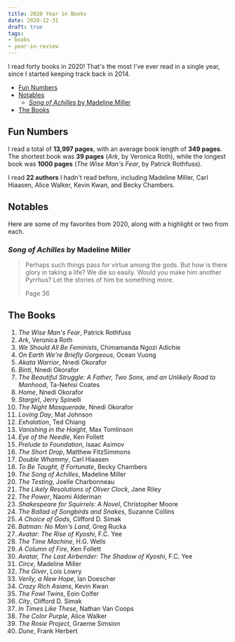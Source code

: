```yaml
---
title: 2020 Year in Books
date: 2020-12-31
draft: true
tags: 
- books
- year-in-review
---
```


I read forty books in 2020! That's the most I've ever read in a single year, since I started keeping track back in 2014. 

- [Fun Numbers](#fun-numbers)
- [Notables](#notables)
  - [*Song of Achilles* by Madeline Miller](#song-of-achilles-by-madeline-miller)
- [The Books](#the-books)

## Fun Numbers

I read a total of **13,997 pages**, with an average book length of **349 pages**. The shortest book was **39 pages** (*Ark*, by Veronica Roth), while the longest book was **1000 pages** (*The Wise Man's Fear*, by Patrick Rothfuss).

I read **22 authors** I hadn't read before, including Madeline Miller, Carl Hiaasen, Alice Walker, Kevin Kwan, and Becky Chambers.

## Notables

Here are some of my favorites from 2020, along with a highlight or two from each.

### *Song of Achilles* by Madeline Miller

<blockquote class="highlight">
    <p>Perhaps such things pass for virtue among the gods. But how is there glory in taking a life? We die so easily. Would you make him another Pyrrhus? Let the stories of him be something more.</p>
    <footer>Page 36</footer>
</blockquote>


## The Books

1. *The Wise Man's Fear*, Patrick Rothfuss
2. *Ark*, Veronica Roth
3. *We Should All Be Feminists*, Chimamanda Ngozi Adichie
4. *On Earth We're Briefly Gorgeous*, Ocean Vuong
5. *Akata Warrior*, Nnedi Okorafor
6. *Binti*, Nnedi Okorafor
7. *The Beautiful Struggle: A Father, Two Sons, and an Unlikely Road to Manhood*, Ta-Nehisi Coates
8. *Home*, Nnedi Okorafor
9. *Stargirl*, Jerry Spinelli
10. *The Night Masquerade*, Nnedi Okorafor
11. *Loving Day*, Mat Johnson
12. *Exhalation*, Ted Chiang
13. *Vanishing in the Haight*, Max  Tomlinson
14. *Eye of the Needle*, Ken Follett
15. *Prelude to Foundation*, Isaac Asimov
16. *The Short Drop*, Matthew FitzSimmons
17. *Double Whammy*, Carl Hiaasen
18. *To Be Taught, If Fortunate*, Becky Chambers
19. *The Song of Achilles*, Madeline Miller
20. *The Testing*, Joelle Charbonneau
21. *The Likely Resolutions of Oliver Clock*, Jane Riley
22. *The Power*, Naomi Alderman
23. *Shakespeare for Squirrels: A Novel*, Christopher Moore
24. *The Ballad of Songbirds and Snakes*, Suzanne Collins
25. *A Choice of Gods*, Clifford D. Simak
26. *Batman: No Man's Land*, Greg Rucka
27. *Avatar: The Rise of Kyoshi*, F.C. Yee
28. *The Time Machine*, H.G. Wells
29. *A Column of Fire*, Ken Follett
30. *Avatar, The Last Airbender: The Shadow of Kyoshi*, F.C. Yee
31. *Circe*, Madeline Miller
32. *The Giver*, Lois Lowry
33. *Verily, a New Hope*, Ian Doescher
34. *Crazy Rich Asians*, Kevin Kwan
35. *The Fowl Twins*, Eoin Colfer
36. *City*, Clifford D. Simak
37. *In Times Like These*, Nathan Van Coops
38. *The Color Purple*, Alice Walker
39. *The Rosie Project*, Graeme Simsion
40. *Dune*, Frank Herbert
